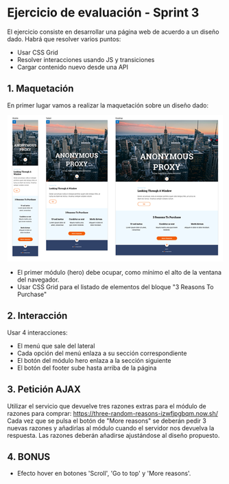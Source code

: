 # Ejercicio de evaluación - Sprint 3
El ejercicio consiste en desarrollar una página web de acuerdo a un diseño dado. Habrá que resolver varios puntos:
- Usar CSS Grid
- Resolver interacciones usando JS y transiciones
- Cargar contenido nuevo desde una API  

## 1. Maquetación
En primer lugar vamos a realizar la maquetación sobre un diseño dado:

![imagen design](/images/sprint3-design.png)

- El primer módulo (hero) debe ocupar, como mínimo el alto de la ventana del navegador.
- Usar CSS Grid para el listado de elementos del bloque "3 Reasons To Purchase"


## 2. Interacción
Usar 4 interacciones:
- El menú que sale del lateral
- Cada opción del menú enlaza a su sección correspondiente
- El botón del módulo hero enlaza a la sección siguiente
- El botón del footer sube hasta arriba de la página

## 3. Petición AJAX
Utilizar el servicio que devuelve tres razones extras para el módulo de razones para comprar: https://three-random-reasons-izwfjpgbqm.now.sh/
Cada vez que se pulsa el botón de "More reasons" se deberán pedir 3 nuevas razones y añadirlas al módulo cuando el servidor nos devuelva la respuesta. Las razones deberán añadirse ajustándose al diseño propuesto.

## 4. BONUS
- Efecto hover en botones 'Scroll', 'Go to top' y 'More reasons'.

